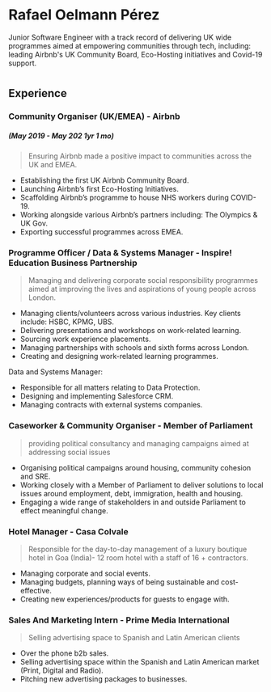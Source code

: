 # Rafael Oelmann Pérez
Junior Software Engineer with a track record of delivering UK wide programmes aimed at empowering communities through tech, including: leading Airbnb's UK Community Board, Eco-Hosting initiatives and Covid-19 support. 
#

## Experience

### Community Organiser (UK/EMEA) - Airbnb 
##### (May 2019 - May 202 1yr 1 mo)
> Ensuring Airbnb made a positive impact to communities across the UK and EMEA.

- Establishing the first UK Airbnb Community Board.
- Launching Airbnb’s first Eco-Hosting Initiatives.
- Scaffolding Airbnb’s programme to house NHS workers during COVID-19.
- Working alongside various Airbnb’s partners including: The Olympics & UK Gov.
- Exporting successful programmes across EMEA.


### Programme Officer / Data & Systems Manager - Inspire! Education Business Partnership 

> Managing and delivering corporate social responsibility programmes aimed at improving the lives and aspirations of young people across London.

- Managing clients/volunteers across various industries. Key clients include: HSBC, KPMG, UBS.
- Delivering presentations and workshops on work-related learning.
- Sourcing work experience placements.
- Managing partnerships with schools and sixth forms across London.
- Creating and designing work-related learning programmes.

Data and Systems Manager:
- Responsible for all matters relating to Data Protection.
- Designing and implementing Salesforce CRM.
- Managing contracts with external systems companies.


### Caseworker & Community Organiser - Member of Parliament
> providing political consultancy and managing campaigns aimed at addressing social issues 

- Organising political campaigns around housing, community cohesion and SRE. 
- Working closely with a Member of Parliament to deliver solutions to local issues around employment, debt, immigration, health and housing. 
- Engaging a wide range of stakeholders in and outside Parliament to effect meaningful change.


### Hotel Manager - Casa Colvale
> Responsible for the day-to-day management of a luxury boutique hotel in Goa
(India)- 12 room hotel with a staff of 16 + contractors.

- Managing corporate and social events.
- Managing budgets, planning ways of being sustainable and cost-effective.
- Creating new experiences/products for guests to engage with.

### Sales And Marketing Intern - Prime Media International
> Selling advertising space to Spanish and Latin American clients 

- Over the phone b2b sales.
- Selling advertising space within the Spanish and Latin American market (Print, Digital and Radio).
- Pitching new advertising packages to businesses.